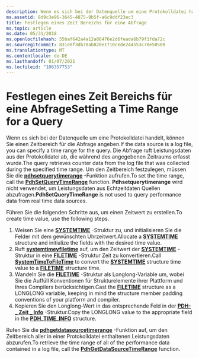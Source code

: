 ```yaml
---
description: Wenn es sich bei der Datenquelle um eine Protokolldatei handelt, können Sie einen Zeitbereich für die Abfrage angeben.
ms.assetid: 8d9c3e96-3645-4875-9b5f-a6c9ddf23ec3
title: Festlegen eines Zeit Bereichs für eine Abfrage
ms.topic: article
ms.date: 05/31/2018
ms.openlocfilehash: 55baf642a4a12a86476e2d6feada6b79f1fda72c
ms.sourcegitcommit: 831e8f3db78ab820e1710cede244553c70e50500
ms.translationtype: MT
ms.contentlocale: de-DE
ms.lasthandoff: 01/07/2021
ms.locfileid: "106357753"
---
```

# <a name="setting-a-time-range-for-a-query"></a><span data-ttu-id="ffa8a-103">Festlegen eines Zeit Bereichs für eine Abfrage</span><span class="sxs-lookup"><span data-stu-id="ffa8a-103">Setting a Time Range for a Query</span></span>

<span data-ttu-id="ffa8a-104">Wenn es sich bei der Datenquelle um eine Protokolldatei handelt, können Sie einen Zeitbereich für die Abfrage angeben.</span><span class="sxs-lookup"><span data-stu-id="ffa8a-104">If the data source is a log file, you can specify a time range for the query.</span></span> <span data-ttu-id="ffa8a-105">Die Abfrage ruft Leistungsdaten aus der Protokolldatei ab, die während des angegebenen Zeitraums erfasst wurde.</span><span class="sxs-lookup"><span data-stu-id="ffa8a-105">The query retrieves counter data from the log file that was collected during the specified time range.</span></span> <span data-ttu-id="ffa8a-106">Um den Zeitbereich festzulegen, müssen Sie die [**pdhsetquerytimerange**](/windows/desktop/api/Pdh/nf-pdh-pdhsetquerytimerange) -Funktion aufrufen.</span><span class="sxs-lookup"><span data-stu-id="ffa8a-106">To set the time range, call the [**PdhSetQueryTimeRange**](/windows/desktop/api/Pdh/nf-pdh-pdhsetquerytimerange) function.</span></span> <span data-ttu-id="ffa8a-107">**Pdhsetquerytimerange** wird nicht verwendet, um Leistungsdaten aus Echtzeitdaten Quellen abzufragen.</span><span class="sxs-lookup"><span data-stu-id="ffa8a-107">**PdhSetQueryTimeRange** is not used to query performance data from real time data sources.</span></span>

<span data-ttu-id="ffa8a-108">Führen Sie die folgenden Schritte aus, um einen Zeitwert zu erstellen.</span><span class="sxs-lookup"><span data-stu-id="ffa8a-108">To create time value, use the following steps.</span></span>

1.  <span data-ttu-id="ffa8a-109">Weisen Sie eine [**SYSTEMTIME**](/windows/desktop/api/minwinbase/ns-minwinbase-systemtime) -Struktur zu, und initialisieren Sie die Felder mit dem gewünschten Uhrzeitwert.</span><span class="sxs-lookup"><span data-stu-id="ffa8a-109">Allocate a [**SYSTEMTIME**](/windows/desktop/api/minwinbase/ns-minwinbase-systemtime) structure and initialize the fields with the desired time value.</span></span>
2.  <span data-ttu-id="ffa8a-110">Ruft [**systemtimeyfiletime**](/windows/desktop/api/timezoneapi/nf-timezoneapi-systemtimetofiletime) auf, um den Zeitwert der [**SYSTEMTIME**](/windows/desktop/api/minwinbase/ns-minwinbase-systemtime) -Struktur in eine [**FILETIME**](/windows/desktop/api/minwinbase/ns-minwinbase-filetime) -Struktur Zeit zu konvertieren.</span><span class="sxs-lookup"><span data-stu-id="ffa8a-110">Call [**SystemTimeToFileTime**](/windows/desktop/api/timezoneapi/nf-timezoneapi-systemtimetofiletime) to convert the [**SYSTEMTIME**](/windows/desktop/api/minwinbase/ns-minwinbase-systemtime) structure time value to a [**FILETIME**](/windows/desktop/api/minwinbase/ns-minwinbase-filetime) structure time.</span></span>
3.  <span data-ttu-id="ffa8a-111">Wandeln Sie die [**FILETIME**](/windows/desktop/api/minwinbase/ns-minwinbase-filetime) -Struktur als Longlong-Variable um, wobei Sie die Auffüll Konventionen für Strukturelemente ihrer Plattform und Ihres Compilers berücksichtigen.</span><span class="sxs-lookup"><span data-stu-id="ffa8a-111">Cast the [**FILETIME**](/windows/desktop/api/minwinbase/ns-minwinbase-filetime) structure as a LONGLONG variable, keeping in mind the structure member padding conventions of your platform and compiler.</span></span>
4.  <span data-ttu-id="ffa8a-112">Kopieren Sie den Longlong-Wert in das entsprechende Feld in der [**PDH- \_ Zeit \_ Info**](/windows/desktop/api/Pdh/ns-pdh-pdh_time_info) -Struktur.</span><span class="sxs-lookup"><span data-stu-id="ffa8a-112">Copy the LONGLONG value to the appropriate field in the [**PDH\_TIME\_INFO**](/windows/desktop/api/Pdh/ns-pdh-pdh_time_info) structure.</span></span>

<span data-ttu-id="ffa8a-113">Rufen Sie die [**pdhgetdatasourcetimerange**](/windows/desktop/api/Pdh/nf-pdh-pdhgetdatasourcetimerangea) -Funktion auf, um den Zeitbereich aller in einer Protokolldatei enthaltenen Leistungsdaten abzurufen.</span><span class="sxs-lookup"><span data-stu-id="ffa8a-113">To retrieve the time range of all of the performance data contained in a log file, call the [**PdhGetDataSourceTimeRange**](/windows/desktop/api/Pdh/nf-pdh-pdhgetdatasourcetimerangea) function.</span></span>

 

 
